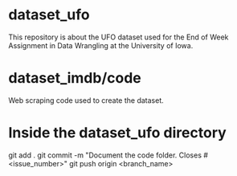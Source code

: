 # dataset_ufo
This repository is about the UFO dataset used for the End of Week Assignment in Data Wrangling at the University of Iowa.
# dataset_imdb/code
Web scraping code used to create the dataset.
# Inside the dataset_ufo directory
git add .
git commit -m "Document the code folder. Closes #<issue_number>"
git push origin <branch_name>
